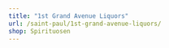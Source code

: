 ```yaml
---
title: "1st Grand Avenue Liquors"
url: /saint-paul/1st-grand-avenue-liquors/
shop: Spirituosen
---
```

